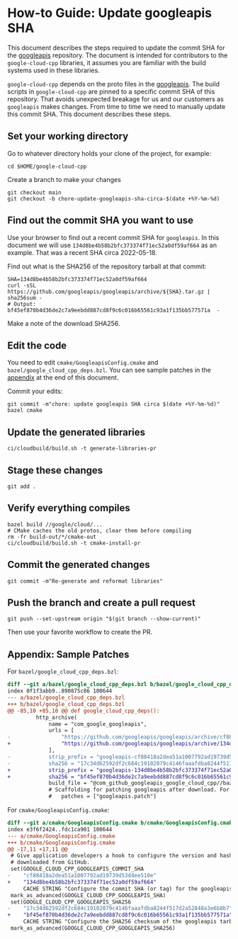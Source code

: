 # How-to Guide: Update googleapis SHA

This document describes the steps required to update the commit SHA for the
[googleapis][googleapis-repo] repository. The document is intended for
contributors to the `google-cloud-cpp` libraries, it assumes you are familiar
with the build systems used in these libraries.

`google-cloud-cpp` depends on the proto files in the
[googleapis][googleapis-repo]. The build scripts in `google-cloud-cpp` are
pinned to a specific commit SHA of this repository.  That avoids unexpected
breakage for us and our customers as `googleapis` makes changes. From time to
time we need to manually update this commit SHA.  This document describes these
steps.

## Set your working directory

Go to whatever directory holds your clone of the project, for example:

```shell
cd $HOME/google-cloud-cpp
```

Create a branch to make your changes

```shell
git checkout main
git checkout -b chore-update-googleapis-sha-circa-$(date +%Y-%m-%d)
```

## Find out the commit SHA you want to use

Use your browser to find out a recent commit SHA for `googleapis`.  In this
document we will use `134d8be4b58b2bfc373374f71ec52a0df59af664` as an example.
That was a recent SHA circa 2022-05-18.

Find out what is the SHA256 of the repository tarball at that commit:

```shell
SHA=134d8be4b58b2bfc373374f71ec52a0df59af664
curl -sSL https://github.com/googleapis/googleapis/archive/${SHA}.tar.gz | sha256sum -
# Output: bf45ef870b4d36de2c7a9eebdd887cd8f9c6c016b65561c93a1f135bb577571a  -
```

Make a note of the download SHA256.

## Edit the code

You need to edit `cmake/GoogleapisConfig.cmake`
and `bazel/google_cloud_cpp_deps.bzl`.  You can see sample patches in the
[appendix](#appendix-sample-patches) at the end of this document.

Commit your edits:

```shell
git commit -m"chore: update googleapis SHA circa $(date +%Y-%m-%d)" bazel cmake
```

## Update the generated libraries

```shell
ci/cloudbuild/build.sh -t generate-libraries-pr
 ```

## Stage these changes

```shell
git add .
```

## Verify everything compiles

```shell
bazel build //google/cloud/...
# CMake caches the old protos, clear them before compiling
rm -fr build-out/*/cmake-out
ci/cloudbuild/build.sh -t cmake-install-pr
```

## Commit the generated changes

```shell
git commit -m"Re-generate and reformat libraries"
```

## Push the branch and create a pull request

```shell
git push --set-upstream origin "$(git branch --show-current)"
```

Then use your favorite workflow to create the PR.

## Appendix: Sample Patches

For `bazel/google_cloud_cpp_deps.bzl`:

```diff
diff --git a/bazel/google_cloud_cpp_deps.bzl b/bazel/google_cloud_cpp_deps.bzl
index 0f1f3abb9..890875c86 100644
--- a/bazel/google_cloud_cpp_deps.bzl
+++ b/bazel/google_cloud_cpp_deps.bzl
@@ -85,10 +85,10 @@ def google_cloud_cpp_deps():
         http_archive(
             name = "com_google_googleapis",
             urls = [
-                "https://github.com/googleapis/googleapis/archive/cf88418a2dea51a1007792ad19739d53d4ee510e.tar.gz",
+                "https://github.com/googleapis/googleapis/archive/134d8be4b58b2bfc373374f71ec52a0df59af664.tar.gz",
             ],
-            strip_prefix = "googleapis-cf88418a2dea51a1007792ad19739d53d4ee510e",
-            sha256 = "17c34d62592df2c684c19102079c4146faaafdba8244f517d2a52848a3e6b8b7",
+            strip_prefix = "googleapis-134d8be4b58b2bfc373374f71ec52a0df59af664",
+            sha256 = "bf45ef870b4d36de2c7a9eebdd887cd8f9c6c016b65561c93a1f135bb577571a",
             build_file = "@com_github_googleapis_google_cloud_cpp//bazel:googleapis.BUILD",
             # Scaffolding for patching googleapis after download. For example:
             #   patches = ["googleapis.patch"]
```

For `cmake/GoogleapisConfig.cmake`:

```diff
diff --git a/cmake/GoogleapisConfig.cmake b/cmake/GoogleapisConfig.cmake
index e3f6f2424..fdc1ca901 100644
--- a/cmake/GoogleapisConfig.cmake
+++ b/cmake/GoogleapisConfig.cmake
@@ -17,11 +17,11 @@
 # Give application developers a hook to configure the version and hash
 # downloaded from GitHub.
 set(GOOGLE_CLOUD_CPP_GOOGLEAPIS_COMMIT_SHA
-    "cf88418a2dea51a1007792ad19739d53d4ee510e"
+    "134d8be4b58b2bfc373374f71ec52a0df59af664"
     CACHE STRING "Configure the commit SHA (or tag) for the googleapis protos.")
 mark_as_advanced(GOOGLE_CLOUD_CPP_GOOGLEAPIS_SHA)
 set(GOOGLE_CLOUD_CPP_GOOGLEAPIS_SHA256
-    "17c34d62592df2c684c19102079c4146faaafdba8244f517d2a52848a3e6b8b7"
+    "bf45ef870b4d36de2c7a9eebdd887cd8f9c6c016b65561c93a1f135bb577571a"
     CACHE STRING "Configure the SHA256 checksum of the googleapis tarball.")
 mark_as_advanced(GOOGLE_CLOUD_CPP_GOOGLEAPIS_SHA256)

```

[googleapis-repo]: https://github.com/googleapis/googleapis.git
